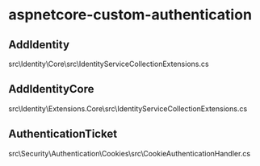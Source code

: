 # aspnetcore-custom-authentication


## AddIdentity
src\Identity\Core\src\IdentityServiceCollectionExtensions.cs

## AddIdentityCore
src\Identity\Extensions.Core\src\IdentityServiceCollectionExtensions.cs

## AuthenticationTicket
src\Security\Authentication\Cookies\src\CookieAuthenticationHandler.cs
